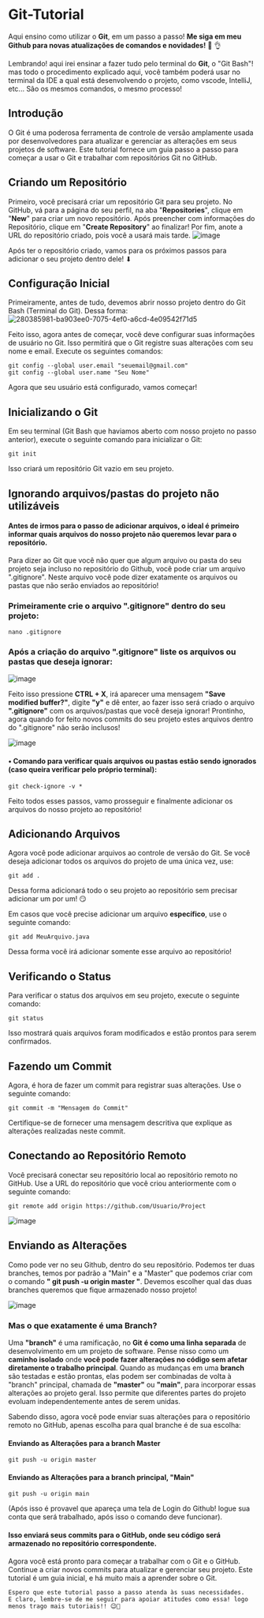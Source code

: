 
# Git-Tutorial

Aqui ensino como utilizar o **Git**, em um passo a passo! **Me siga em meu Github para novas atualizações de comandos e novidades!** 🧙	👌

Lembrando! aqui irei ensinar a fazer tudo pelo terminal do **Git**, o "Git Bash"! mas todo o procedimento explicado aqui, você também poderá usar no terminal da IDE a qual está desenvolvendo o projeto, como vscode, IntelliJ, etc... São os mesmos comandos, o mesmo processo!

## Introdução

O Git é uma poderosa ferramenta de controle de versão amplamente usada por desenvolvedores para atualizar e gerenciar as alterações em seus projetos de software. Este tutorial fornece um guia passo a passo para começar a usar o Git e trabalhar com repositórios Git no GitHub.

## Criando um Repositório

Primeiro, você precisará criar um repositório Git para seu projeto. No GitHub, vá para a página do seu perfil, na aba "**Repositories**", clique em "**New**" para criar um novo repositório. Após preencher com informações do Repositório, clique em "**Create Repository**" ao finalizar! Por fim, anote a URL do repositório criado, pois você a usará mais tarde.
![image](https://github.com/AlaxAtaide/Git-Tutorial/assets/100983643/4a202674-a877-44f5-83db-29dcdd88d354)

Após ter o repositório criado, vamos para os próximos passos para adicionar o seu projeto dentro dele! ⬇

## Configuração Inicial

Primeiramente, antes de tudo, devemos abrir nosso projeto dentro do Git Bash (Terminal do Git). Dessa forma:
![280385981-ba903ee0-7075-4ef0-a6cd-4e09542f71d5](https://github.com/AlaxAtaide/Git-Tutorial/assets/100983643/5a0086da-fcf5-4223-b6de-80b41754a48b)


Feito isso, agora antes de começar, você deve configurar suas informações de usuário no Git. Isso permitirá que o Git registre suas alterações com seu nome e email. Execute os seguintes comandos:

```shell
git config --global user.email "seuemail@gmail.com"
git config --global user.name "Seu Nome"
```

Agora que seu usuário está configurado, vamos começar!

## Inicializando o Git

Em seu terminal (Git Bash que haviamos aberto com nosso projeto no passo anterior), execute o seguinte comando para inicializar o Git:

```shell
git init
```

Isso criará um repositório Git vazio em seu projeto.

## Ignorando arquivos/pastas do projeto não utilizáveis

#### Antes de irmos para o passo de adicionar arquivos, o ideal é primeiro informar quais arquivos do nosso projeto não queremos levar para o repositório.
                                                                                                                                              
Para dizer ao Git que você não quer que algum arquivo ou pasta do seu projeto seja incluso no repositório do Github, você pode criar um arquivo ".gitignore". Neste arquivo você pode dizer exatamente os arquivos ou pastas que não serão enviados ao repositório!

### **Primeiramente crie o arquivo ".gitignore" dentro do seu projeto:**
```shell
nano .gitignore
```

### **Após a criação do arquivo ".gitignore" liste os arquivos ou pastas que deseja ignorar:**

![image](https://github.com/AlaxAtaide/Git-Tutorial/assets/100983643/7658da44-d582-4ac6-885e-b3dbdb34e5c4)

Feito isso pressione **CTRL + X**, irá aparecer uma mensagem **"Save modified buffer?"**, digite **"y"** e dê enter, ao fazer isso será criado o arquivo **".gitignore"** com os arquivos/pastas que você deseja ignorar! Prontinho, agora quando for feito novos commits do seu projeto estes arquivos dentro do ".gitignore" não serão inclusos! 

![image](https://github.com/AlaxAtaide/Git-Tutorial/assets/100983643/cd8d2d3d-b196-4eee-a0ce-0508ec60cfae)

#### • Comando para verificar quais arquivos ou pastas estão sendo ignorados (caso queira verificar pelo próprio terminal):

```shell
git check-ignore -v *
```

Feito todos esses passos, vamo prosseguir e finalmente adicionar os arquivos do nosso projeto ao repositório!

## Adicionando Arquivos

Agora você pode adicionar arquivos ao controle de versão do Git.  Se você deseja adicionar todos os arquivos do projeto de uma única vez, use:

```shell
git add .
```
Dessa forma adicionará todo o seu projeto ao repositório sem precisar adicionar um por um! 😏 

Em casos que você precise adicionar um arquivo **específico**, use o seguinte comando:

```shell
git add MeuArquivo.java
```
Dessa forma você irá adicionar somente esse arquivo ao repositório!


## Verificando o Status

Para verificar o status dos arquivos em seu projeto, execute o seguinte comando:

```shell
git status
```

Isso mostrará quais arquivos foram modificados e estão prontos para serem confirmados.

## Fazendo um Commit

Agora, é hora de fazer um commit para registrar suas alterações. Use o seguinte comando:

```shell
git commit -m "Mensagem do Commit"
```

Certifique-se de fornecer uma mensagem descritiva que explique as alterações realizadas neste commit.

## Conectando ao Repositório Remoto

Você precisará conectar seu repositório local ao repositório remoto no GitHub. Use a URL do repositório que você criou anteriormente com o seguinte comando:

```shell
git remote add origin https://github.com/Usuario/Project
```
![image](https://github.com/AlaxAtaide/Git-Tutorial/assets/100983643/3ee96ed9-e43f-4526-bde6-33f18e3cba61)

## Enviando as Alterações

Como pode ver no seu Github, dentro do seu repositório. Podemos ter duas branches, temos por padrão a "Main" e a "Master" que podemos criar com o comando **" git push -u origin master "**. Devemos escolher qual das duas branches queremos que fique armazenado nosso projeto!

![image](https://github.com/AlaxAtaide/Git-Tutorial/assets/100983643/f2c4c181-8c92-4a7b-b834-eaae352a0ce8)

### Mas o que exatamente é uma Branch?

Uma **"branch"** é uma ramificação, no **Git** **é como uma linha separada** de desenvolvimento em um projeto de software. Pense nisso como um **caminho isolado** onde **você pode fazer alterações no código sem afetar diretamente o trabalho principal**. Quando as mudanças em uma **branch** são testadas e estão prontas, elas podem ser combinadas de volta à "branch" principal, chamada de **"master"** ou **"main"**, para incorporar essas alterações ao projeto geral. Isso permite que diferentes partes do projeto evoluam independentemente antes de serem unidas.

Sabendo disso, agora você pode enviar suas alterações para o repositório remoto no GitHub, apenas escolha para qual branche é de sua escolha:

#### Enviando as Alterações para a branch Master
```shell
git push -u origin master
```

#### Enviando as Alterações para a branch principal, "Main"
```shell
git push -u origin main
```

(Após isso é provavel que apareça uma tela de Login do Github! logue sua conta que será trabalhado, após isso o comando deve funcionar).

#### Isso enviará seus commits para o GitHub, onde seu código será armazenado no repositório correspondente.

Agora você está pronto para começar a trabalhar com o Git e o GitHub. Continue a criar novos commits para atualizar e gerenciar seu projeto. Este tutorial é um guia inicial, e há muito mais a aprender sobre o Git.

```
Espero que este tutorial passo a passo atenda às suas necessidades.
E claro, lembre-se de me seguir para apoiar atitudes como essa! logo menos trago mais tutoriais!! 😉💯
